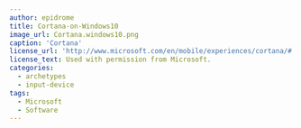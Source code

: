 ```yaml
---
author: epidrome
title: Cortana-on-Windows10
image_url: Cortana.windows10.png
caption: 'Cortana'
license_url: 'http://www.microsoft.com/en/mobile/experiences/cortana/#'
license_text: Used with permission from Microsoft.
categories:
  - archetypes
  - input-device
tags:
  - Microsoft
  - Software
---
```

